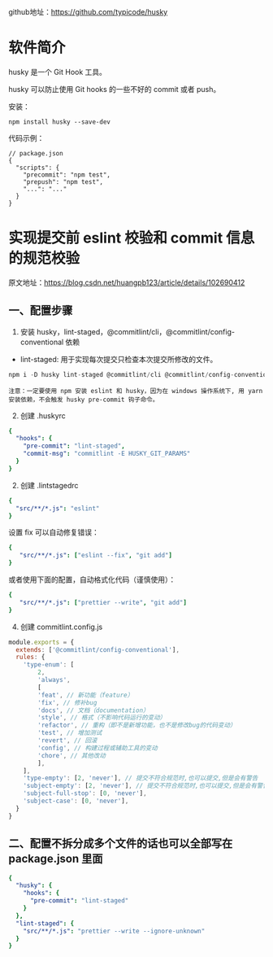 github地址：https://github.com/typicode/husky

# 软件简介

husky 是一个 Git Hook 工具。

husky 可以防止使用 Git hooks 的一些不好的 commit 或者 push。

安装：

```
npm install husky --save-dev
```

代码示例：

```
// package.json
{
  "scripts": {
    "precommit": "npm test",
    "prepush": "npm test",
    "...": "..."
  }
}
```

# 实现提交前 eslint 校验和 commit 信息的规范校验

原文地址：https://blog.csdn.net/huangpb123/article/details/102690412

## 一、配置步骤

1. 安装 husky，lint-staged，@commitlint/cli，@commitlint/config-conventional 依赖

- lint-staged: 用于实现每次提交只检查本次提交所修改的文件。

```js
npm i -D husky lint-staged @commitlint/cli @commitlint/config-conventional
```

    注意：一定要使用 npm 安装 eslint 和 husky，因为在 windows 操作系统下, 用 yarn 安装依赖，不会触发 husky pre-commit 钩子命令。

2. 创建 .huskyrc


```yaml
{
  "hooks": {
    "pre-commit": "lint-staged",
    "commit-msg": "commitlint -E HUSKY_GIT_PARAMS"
  }
}
```

2. 创建 .lintstagedrc

```yaml
{
  "src/**/*.js": "eslint"
}
```

设置 fix 可以自动修复错误：

```yaml
{
   "src/**/*.js": ["eslint --fix", "git add"]
}
```

或者使用下面的配置，自动格式化代码（谨慎使用）：

```yaml
{
   "src/**/*.js": ["prettier --write", "git add"]
}
```

4. 创建 commitlint.config.js

```js
module.exports = {
  extends: ['@commitlint/config-conventional'],
  rules: {
    'type-enum': [
        2,
        'always',
        [
        'feat', // 新功能（feature）
        'fix', // 修补bug
        'docs', // 文档（documentation）
        'style', // 格式（不影响代码运行的变动）
        'refactor', // 重构（即不是新增功能，也不是修改bug的代码变动）
        'test', // 增加测试
        'revert', // 回滚
        'config', // 构建过程或辅助工具的变动
        'chore', // 其他改动
        ],
    ],
    'type-empty': [2, 'never'], // 提交不符合规范时,也可以提交,但是会有警告
    'subject-empty': [2, 'never'], // 提交不符合规范时,也可以提交,但是会有警告
    'subject-full-stop': [0, 'never'],
    'subject-case': [0, 'never'],
  }
}
```

## 二、配置不拆分成多个文件的话也可以全部写在 package.json 里面

```yaml
{
  "husky": {
    "hooks": {
      "pre-commit": "lint-staged"
    }
  },
  "lint-staged": {
    "src/**/*.js": "prettier --write --ignore-unknown"
  }
}
```
